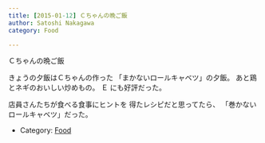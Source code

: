 ```yaml
---
title: [2015-01-12] Ｃちゃんの晩ご飯
author: Satoshi Nakagawa
category: Food

---
```


Ｃちゃんの晩ご飯

きょうの夕飯はＣちゃんの作った
「まかないロールキャベツ」の夕飯。
あと鶏とネギのおいしい炒めもの。
Ｅ にも好評だった。

 店員さんたちが食べる食事にヒントを
得たレシピだと思ってたら、
「巻かないロールキャベツ」だった。

- Category: [Food](https://merapano.github.io/categories.html#Food)

